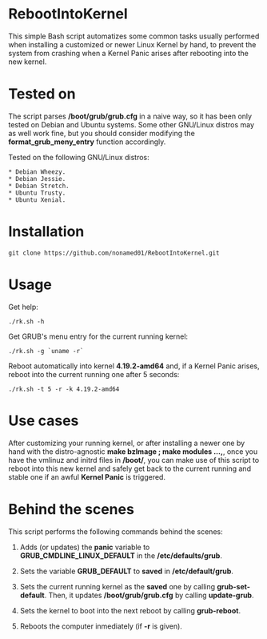 # RebootIntoKernel

This simple Bash script automatizes some common tasks usually performed when
installing a customized or newer Linux Kernel by hand, to prevent the system
from crashing when a Kernel Panic arises after rebooting into the new kernel.

# Tested on

The script parses **/boot/grub/grub.cfg** in a naive way, so it has been
only tested on Debian and Ubuntu systems. Some other GNU/Linux distros may
as well work fine, but you should consider modifying the
**format_grub_meny_entry** function accordingly.

Tested on the following GNU/Linux distros:

	* Debian Wheezy.
	* Debian Jessie.
	* Debian Stretch.
	* Ubuntu Trusty.
	* Ubuntu Xenial.

# Installation

	git clone https://github.com/nonamed01/RebootIntoKernel.git

# Usage

Get help:

	./rk.sh -h

Get GRUB's menu entry for the current running kernel:

	./rk.sh -g `uname -r`

Reboot automatically into kernel **4.19.2-amd64** and, if a Kernel Panic
arises, reboot into the current running one after 5 seconds:

	./rk.sh -t 5 -r -k 4.19.2-amd64

# Use cases

After customizing your running kernel, or after installing a newer one by hand with the
distro-agnostic **make bzImage ; make modules ...,**, once you have the vmlinuz and
initrd files in **/boot/**, you can make use of this script to reboot into this new
kernel and safely get back to the current running and stable one if an awful **Kernel
Panic** is triggered.

# Behind the scenes

This script performs the following commands behind the scenes:

1) Adds (or updates) the **panic** variable to **GRUB_CMDLINE_LINUX_DEFAULT** in
   the **/etc/defaults/grub**.

2) Sets the variable **GRUB_DEFAULT** to **saved** in **/etc/default/grub**.

3) Sets the current running kernel as the **saved** one by calling **grub-set-default**. Then,
it updates **/boot/grub/grub.cfg** by calling **update-grub**.

4) Sets the kernel to boot into the next reboot by calling **grub-reboot**.

5) Reboots the computer inmediately (if **-r** is given).
